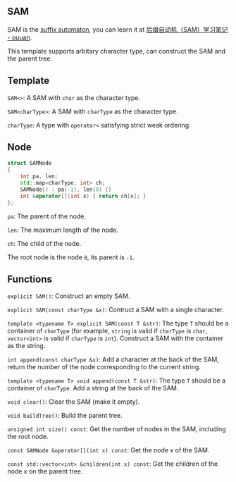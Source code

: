 ## SAM

SAM is the [suffix automaton](https://en.wikipedia.org/wiki/Suffix_automaton), you can learn it at [后缀自动机（SAM）学习笔记 - ouuan](https://ouuan.github.io/post/%E5%90%8E%E7%BC%80%E8%87%AA%E5%8A%A8%E6%9C%BAsam%E5%AD%A6%E4%B9%A0%E7%AC%94%E8%AE%B0/).

This template supports arbitary character type, can construct the SAM and the parent tree.

## Template

`SAM<>`: A SAM with `char` as the character type.

`SAM<charType>`: A SAM with `charType` as the character type.

`charType`: A type with `operator<` satisfying strict weak ordering.

## Node

```cpp
struct SAMNode
{
    int pa, len;
    std::map<charType, int> ch;
    SAMNode() : pa(-1), len(0) {}
    int &operator[](int x) { return ch[x]; }
};
```

`pa`: The parent of the node.

`len`: The maximum length of the node.

`ch`: The child of the node.

The root node is the node `0`, its parent is `-1`.

## Functions

`explicit SAM()`: Construct an empty SAM.

`explicit SAM(const charType &x)`: Contruct a SAM with a single character.

`template <typename T> explicit SAM(const T &str)`: The type `T` should be a container of `charType` (for example, `string` is valid if `charType` is `char`, `vector<int>` is valid if `charType` is `int`). Construct a SAM with the container as the string.

`int append(const charType &x)`: Add a character at the back of the SAM, return the number of the node corresponding to the current string.

`template <typename T> void append(const T &str)`: The type `T` should be a container of `charType`. Add a string at the back of the SAM.

`void clear()`: Clear the SAM (make it empty).

`void buildTree()`: Build the parent tree.

`unsigned int size() const`: Get the number of nodes in the SAM, including the root node.

`const SAMNode &operator[](int x) const`: Get the node x of the SAM.

`const std::vector<int> &children(int x) const`: Get the children of the node x on the parent tree.
